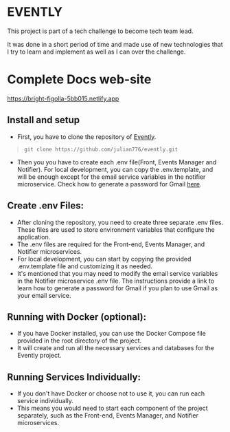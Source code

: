 # EVENTLY
This project is part of a tech challenge to become tech team lead.

It was done in a short period of time and made use of new technologies that I try to learn and implement as well as I can over the challenge.
# Complete Docs web-site
https://bright-figolla-5bb015.netlify.app

## Install and setup
* First, you have to clone the repository of [Evently](https://github.com/julian776/evently/tree/main).

> `git clone https://github.com/julian776/evently.git`

* Then you you have to create each .env file(Front, Events Manager and Notifier). 
For local development, you can copy the .env.template, and will be enough except for the email service variables in the notifier microservice.
Check how to generate a password for Gmail [here](https://support.google.com/mail/answer/185833?hl=en).

## Create .env Files:

* After cloning the repository, you need to create three separate .env files. These files are used to store environment variables that configure the application.
* The .env files are required for the Front-end, Events Manager, and Notifier microservices.
* For local development, you can start by copying the provided .env.template file and customizing it as needed.
* It's mentioned that you may need to modify the email service variables in the Notifier microservice .env file. The instructions provide a link to learn how to generate a password for Gmail if you plan to use Gmail as your email service.

## Running with Docker (optional):

* If you have Docker installed, you can use the Docker Compose file provided in the root directory of the project.
* It will create and run all the necessary services and databases for the Evently project.

## Running Services Individually:

* If you don't have Docker or choose not to use it, you can run each service individually.
* This means you would need to start each component of the project separately, such as the Front-end, Events Manager, and Notifier microservices.

